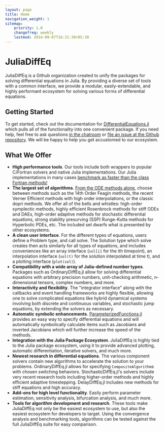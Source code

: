 ```yaml
---
layout: page
title: Home
navigation_weight: 1
sitemap:
    priority: 1.0
    changefreq: weekly
    lastmod: 2014-09-07T16:31:30+05:30
---
```

# JuliaDiffEq

JuliaDiffEq is a Github organization created to unify the packages for solving differential
equations in Julia. By providing a diverse set of tools with a common interface,
we provide a modular, easily-extendable, and highly
performant ecosystem for solving various forms of differential equations.

## Getting Started

To get started, check out the documentation for [DifferentialEquations.jl](https://juliadiffeq.github.io/DiffEqDocs.jl/dev/index)
which pulls all of the functionality into one convenient package. If you need help,
feel free to ask questions [in the chatroom](https://gitter.im/JuliaDiffEq/Lobby)
or [file an issue at the Github repository](https://github.com/JuliaDiffEq/DifferentialEquations.jl/issues).
We will be happy to help you get accustomed to our ecosystem.

## What We Offer

- **High performance tools**. Our tools include both wrappers to popular C/Fortran
  solvers and native Julia implementations. Our Julia implementations in many
  cases [benchmark as faster than the class Fortran methods!](https://github.com/JuliaDiffEq/DiffEqBenchmarks.jl)
- **The largest set of algorithms**. [From the ODE methods alone](https://juliadiffeq.github.io/DiffEqDocs.jl/dev/solvers/ode_solve),
  choose between methods such as the 14th Order Feagin methods, the recent Verner
  Efficient methods with high order interpolations, or the classic dopri methods.
  We offer all of the bells and whistles: high-order symplectic methods,
  highly efficient Rosenbrock methods for stiff ODEs and DAEs, high-order adaptive
  methods for stochastic differential equations, strong stability presurving (SSP)
  Runge-Kutta methods for Hyperbolic PDEs, etc. The included set dwarfs what is
  presented by other ecosystems.
- **A clean user interface**. For the different types of equations, users define a Problem
  type, and call solve. The Solution type which solve creates then acts similarly
  for all types of equations, and includes conveniences like an array interface
  (`sol[i]` for the ith timepoint), an interpolation interface (`sol(t)` for the
  solution interpolated at time t), and a plotting interface (`plot(sol)`).
- **Compatibility with a wide array of Julia-defined number types**. Packages such as
  OrdinaryDiffEq.jl allow for solving differential equations with arbitrary precision
  numbers, unit-checking arithmetic, n-dimensional tensors, complex numbers, and more.
- **Interactivity and flexibility**. The "integrator interface" along with the callbacks
  and event handling frameworks are highly flexible, allowing one to solve complicated
  equations like hybrid dynamical systems involving both discrete and continuous variables,
  and stochastic jump equations, by extending the solvers as necessary.
- **Automatic symbolic enhancements**. [ParameterizedFunctions.jl](https://github.com/JuliaDiffEq/ParameterizedFunctions.jl)
  provides an easy way to specify differential equations and will automatically
  symbolically calculate items such as Jacobians and inverted Jacobians which
  will further increase the speed of the methods.
- **Integration with the Julia Package Ecosystem**. JuliaDiffEq is highly tied
  to the Julia package ecosystem, using it to provide advanced plotting, automatic
  differentiation, iterative solvers, and much more.
- **Newest research in differential equations**. The various component solvers
  contain new algorithms to accelerate the solution to your problems. OrdinaryDiffEq.jl
  allows for specifying `CompositeAlgorithm`s with chosen switching behaviors.
  StochasticDiffEq.jl's solvers include very recent research tools including
  higher-order methods and highly efficient adaptive timestepping. DelayDiffEq.jl
  includes new methods for stiff equations and high accuracy.
- **Add-ons for high level functionality**. Easily perform parameter estimation,
  sensitivity analysis, bifurcation analysis, and much more.
- **Tools for algorithm development and research**. These tools make JuliaDiffEq
  not only be the easiest ecosystem to use, but also the easiest ecosystem for developers to target.
  Using the convergence analysis and benchmarking tools, algorithms can be tested
  against the full JuliaDiffEq suite for easy comparison.
